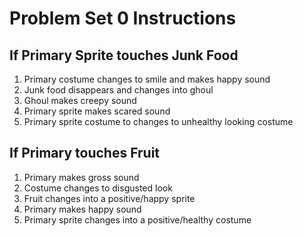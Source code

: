 # Problem Set 0 Instructions

## If Primary Sprite touches Junk Food

1. Primary costume changes to smile and makes happy sound
2. Junk food disappears and changes into ghoul
3. Ghoul makes creepy sound
4. Primary sprite makes scared sound
5. Primary sprite costume to changes to unhealthy looking costume


## If Primary touches Fruit

1. Primary makes gross sound
2. Costume changes to disgusted look
3. Fruit changes into a positive/happy sprite
4. Primary makes happy sound
5. Primary sprite changes into a positive/healthy costume

